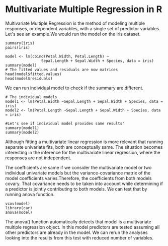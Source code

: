 # Multivariate Multiple Regression in R

Multivariate Multiple Regression is the method of modeling multiple responses, or dependent variables, with a single set of predictor variables.
Let's see an example.We would run the model on the iris dataset.

```
summary(iris)
pairs(iris)
```
```
model <- lm(cbind(Petal.Width, Petal.Length) ~ 
                Sepal.Length + Sepal.Width + Species, data = iris)
summary(model)
# The fitted values and residuals are now matrices
head(model$fitted.values)
head(model$residuals)

```

We can run individual model to check if the summary are different.

```
# The individual models
model1 <- lm(Petal.Width ~Sepal.Length + Sepal.Width + Species, data = iris)
model2 <- lm(Petal.Length ~Sepal.Length + Sepal.Width + Species, data = iris)

#Let's see if individual model provides same results'
summary(model1)
summary(model2)
```

Although fitting a multivariate linear regression is more relevant that running separate univariate fits, both are conceptually same. The situation becomes interesting in the inference for the multivariate linear regression, where the responses are not independent.


The coefficients are same if we consider the multivariate model or two individual univariate models but the variance-covariance matrix of the model coefficients varies.Therefore, the coefficients from both models covary. That covariance needs to be taken into account while determining if a predictor is jointly contributing to both models. We can test that by running anova function.

```
vcov(model)
library(car)
anova(model)
```
The anova() function automatically detects that model is a multivariate multiple regression object. In this model predictors are tested assuming all other predictors are already in the model.  We can rerun the analyses looking into the results from this test with reduced number of variables. 
